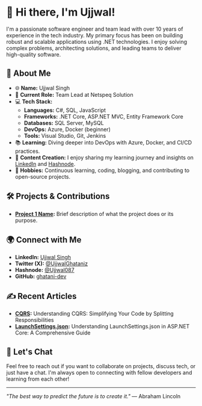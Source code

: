 # 👋 Hi there, I'm Ujjwal!

I'm a passionate software engineer and team lead with over 10 years of experience in the tech industry. My primary focus has been on building robust and scalable applications using .NET technologies. I enjoy solving complex problems, architecting solutions, and leading teams to deliver high-quality software.

## 🚀 About Me

- 🌐 **Name:** Ujjwal Singh
- 💼 **Current Role:** Team Lead at Netspeq Solution
- 💻 **Tech Stack:** 
  - **Languages:** C#, SQL, JavaScript
  - **Frameworks:** .NET Core, ASP.NET MVC, Entity Framework Core
  - **Databases:** SQL Server, MySQL
  - **DevOps:** Azure, Docker (beginner)
  - **Tools:** Visual Studio, Git, Jenkins
- 📚 **Learning:** Diving deeper into DevOps with Azure, Docker, and CI/CD practices.
- 📝 **Content Creation:** I enjoy sharing my learning journey and insights on [LinkedIn](https://www.linkedin.com/in/ujjwal-singh-03446b21b/) and [Hashnode](https://ujjwal-ghatani-dev.hashnode.dev/).
- 🌱 **Hobbies:** Continuous learning, coding, blogging, and contributing to open-source projects.

## 🛠️ Projects & Contributions

- **[Project 1 Name](https://github.com/your-username/project-1):** Brief description of what the project does or its purpose.


## 🌍 Connect with Me

- **LinkedIn:** [Ujjwal Singh](https://www.linkedin.com/in/ujjwal-singh-03446b21b/)
- **Twitter (X):** [@UjjwalGhataniz](https://x.com/UjjwalGhataniz)
- **Hashnode:** [@Ujjwal087](https://ujjwal-ghatani-dev.hashnode.dev/)
- **GitHub:** [ghatani-dev](https://github.com/ghatani-dev)

## ✍️ Recent Articles

- **[CQRS](https://ujjwal-ghatani-dev.hashnode.dev/understanding-cqrs-simplifying-your-code-by-splitting-responsibilities):** Understanding CQRS: Simplifying Your Code by Splitting Responsibilities
- **[LaunchSettings.json](https://ujjwal-ghatani-dev.hashnode.dev/understanding-launchsettingsjson-in-aspnet-core-a-comprehensive-guide):** Understanding LaunchSettings.json in ASP.NET Core: A Comprehensive Guide


## 💬 Let's Chat

Feel free to reach out if you want to collaborate on projects, discuss tech, or just have a chat. I'm always open to connecting with fellow developers and learning from each other!

---

_"The best way to predict the future is to create it."_ — Abraham Lincoln

